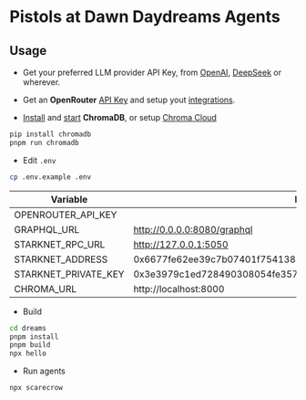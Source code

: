 # Pistols at Dawn Daydreams Agents

## Usage

* Get your preferred LLM provider API Key, from [OpenAI](https://openai.com/index/openai-api/), [DeepSeek](https://api-docs.deepseek.com/) or wherever.

* Get an **OpenRouter** [API Key](https://openrouter.ai/settings/keys) and setup yout [integrations](https://openrouter.ai/settings/integrations).

* [Install](https://docs.trychroma.com/docs/overview/getting-started) and [start](https://docs.trychroma.com/docs/run-chroma/client-server?lang=typescript) **ChromaDB**, or setup [Chroma Cloud](https://trychroma.com/signup)

```bash
pip install chromadb
pnpm run chromadb
```

* Edit `.env`

```bash
cp .env.example .env
```

| Variable                 | Defaults                     |
|--------------------------|------------------------------|
| OPENROUTER_API_KEY       | <required>                   |
| GRAPHQL_URL              | http://0.0.0.0:8080/graphql  |
| STARKNET_RPC_URL         | http://127.0.0.1:5050        |
| STARKNET_ADDRESS         | 0x6677fe62ee39c7b07401f754138502bab7fac99d2d3c5d37df7d1c6fab10819 |
| STARKNET_PRIVATE_KEY     | 0x3e3979c1ed728490308054fe357a9f49cf67f80f9721f44cc57235129e090f4 |
| CHROMA_URL               | http://localhost:8000        |

* Build

```bash
cd dreams
pnpm install
pnpm build
npx hello
```

* Run agents

```bash
npx scarecrow
```
